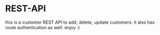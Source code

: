 # REST-API
this is a customer REST API to add, delete, update customers. it also has route authentication as well. enjoy :)
